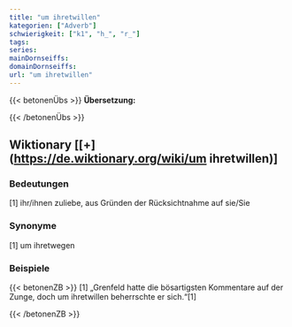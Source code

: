 ```yaml
---
title: "um ihretwillen"
kategorien: ["Adverb"]
schwierigkeit: ["k1", "h_", "r_"]
tags:
series:
mainDornseiffs:
domainDornseiffs:
url: "um ihretwillen"
---
```


{{< betonenÜbs >}}
**Übersetzung:**  
  
{{< /betonenÜbs >}}

## Wiktionary [[+](https://de.wiktionary.org/wiki/um ihretwillen)]

### Bedeutungen
[1] ihr/ihnen zuliebe, aus Gründen der Rücksichtnahme auf sie/Sie  

### Synonyme
[1] um ihretwegen  

### Beispiele
{{< betonenZB >}}
[1] „Grenfeld hatte die bösartigsten Kommentare auf der Zunge, doch um ihretwillen beherrschte er sich.“[1]  

{{< /betonenZB >}}

